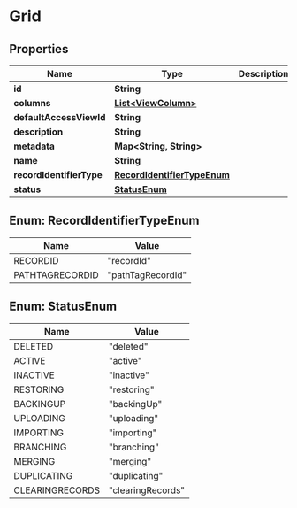 

# Grid


## Properties

| Name | Type | Description | Notes |
|------------ | ------------- | ------------- | -------------|
|**id** | **String** |  |  [optional] |
|**columns** | [**List&lt;ViewColumn&gt;**](ViewColumn.md) |  |  [optional] |
|**defaultAccessViewId** | **String** |  |  [optional] |
|**description** | **String** |  |  [optional] |
|**metadata** | **Map&lt;String, String&gt;** |  |  [optional] |
|**name** | **String** |  |  [optional] |
|**recordIdentifierType** | [**RecordIdentifierTypeEnum**](#RecordIdentifierTypeEnum) |  |  [optional] |
|**status** | [**StatusEnum**](#StatusEnum) |  |  [optional] |



## Enum: RecordIdentifierTypeEnum

| Name | Value |
|---- | -----|
| RECORDID | &quot;recordId&quot; |
| PATHTAGRECORDID | &quot;pathTagRecordId&quot; |



## Enum: StatusEnum

| Name | Value |
|---- | -----|
| DELETED | &quot;deleted&quot; |
| ACTIVE | &quot;active&quot; |
| INACTIVE | &quot;inactive&quot; |
| RESTORING | &quot;restoring&quot; |
| BACKINGUP | &quot;backingUp&quot; |
| UPLOADING | &quot;uploading&quot; |
| IMPORTING | &quot;importing&quot; |
| BRANCHING | &quot;branching&quot; |
| MERGING | &quot;merging&quot; |
| DUPLICATING | &quot;duplicating&quot; |
| CLEARINGRECORDS | &quot;clearingRecords&quot; |



